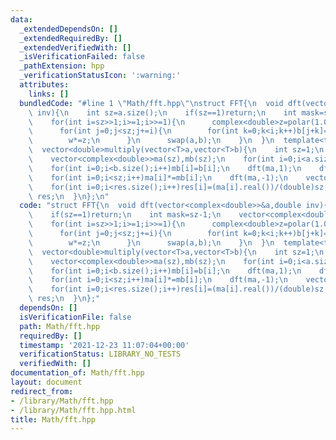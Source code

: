 ```yaml
---
data:
  _extendedDependsOn: []
  _extendedRequiredBy: []
  _extendedVerifiedWith: []
  _isVerificationFailed: false
  _pathExtension: hpp
  _verificationStatusIcon: ':warning:'
  attributes:
    links: []
  bundledCode: "#line 1 \"Math/fft.hpp\"\nstruct FFT{\n  void dft(vector<complex<double>>&a,double\
    \ inv){\n    int sz=a.size();\n    if(sz==1)return;\n    int mask=sz-1;\n    vector<complex<double>>b(sz);\n\
    \    for(int i=sz>>1;i>=1;i>>=1){\n      complex<double>z=polar(1.0,2*pi*i*inv/sz),w=1;\n\
    \      for(int j=0;j<sz;j+=i){\n        for(int k=0;k<i;k++)b[j+k]=a[((j<<1)&mask)+k]+w*a[(((j<<1)+i)&mask)+k];\n\
    \        w*=z;\n      }\n      swap(a,b);\n    }\n  }\n  template<typename T>\n\
    \  vector<double>multiply(vector<T>a,vector<T>b){\n    int sz=1;\n    while(sz<a.size()+b.size()-1)sz<<=1;\n\
    \    vector<complex<double>>ma(sz),mb(sz);\n    for(int i=0;i<a.size();i++)ma[i]=a[i];\n\
    \    for(int i=0;i<b.size();i++)mb[i]=b[i];\n    dft(ma,1);\n    dft(mb,1);\n\
    \    for(int i=0;i<sz;i++)ma[i]*=mb[i];\n    dft(ma,-1);\n    vector<double>res(a.size()+b.size()-1);\n\
    \    for(int i=0;i<res.size();i++)res[i]=(ma[i].real())/(double)sz;\n    return\
    \ res;\n  }\n};\n"
  code: "struct FFT{\n  void dft(vector<complex<double>>&a,double inv){\n    int sz=a.size();\n\
    \    if(sz==1)return;\n    int mask=sz-1;\n    vector<complex<double>>b(sz);\n\
    \    for(int i=sz>>1;i>=1;i>>=1){\n      complex<double>z=polar(1.0,2*pi*i*inv/sz),w=1;\n\
    \      for(int j=0;j<sz;j+=i){\n        for(int k=0;k<i;k++)b[j+k]=a[((j<<1)&mask)+k]+w*a[(((j<<1)+i)&mask)+k];\n\
    \        w*=z;\n      }\n      swap(a,b);\n    }\n  }\n  template<typename T>\n\
    \  vector<double>multiply(vector<T>a,vector<T>b){\n    int sz=1;\n    while(sz<a.size()+b.size()-1)sz<<=1;\n\
    \    vector<complex<double>>ma(sz),mb(sz);\n    for(int i=0;i<a.size();i++)ma[i]=a[i];\n\
    \    for(int i=0;i<b.size();i++)mb[i]=b[i];\n    dft(ma,1);\n    dft(mb,1);\n\
    \    for(int i=0;i<sz;i++)ma[i]*=mb[i];\n    dft(ma,-1);\n    vector<double>res(a.size()+b.size()-1);\n\
    \    for(int i=0;i<res.size();i++)res[i]=(ma[i].real())/(double)sz;\n    return\
    \ res;\n  }\n};"
  dependsOn: []
  isVerificationFile: false
  path: Math/fft.hpp
  requiredBy: []
  timestamp: '2021-12-23 11:07:04+00:00'
  verificationStatus: LIBRARY_NO_TESTS
  verifiedWith: []
documentation_of: Math/fft.hpp
layout: document
redirect_from:
- /library/Math/fft.hpp
- /library/Math/fft.hpp.html
title: Math/fft.hpp
---
```

